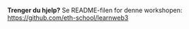 __Trenger du hjelp?__ Se README-filen for denne workshopen: https://github.com/eth-school/learnweb3
